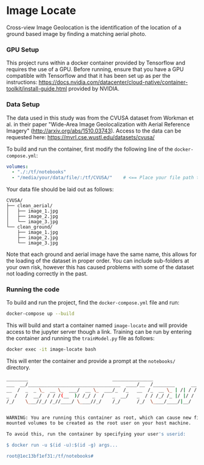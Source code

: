 # Image Locate
Cross-view Image Geolocation is the identification of the location of a ground based image by finding a matching aerial 
photo.

### GPU Setup
This project runs within a docker container provided by Tensorflow and requires the use of a GPU.  Before running, 
ensure that you have a GPU compatible with Tensorflow and that it has been set up as per the instructions:
https://docs.nvidia.com/datacenter/cloud-native/container-toolkit/install-guide.html provided by NVIDIA.

### Data Setup
The data used in this study was from the CVUSA dataset from Workman et al. in their paper "Wide-Area Image 
Geolocalization with Aerial Reference Imagery" (http://arxiv.org/abs/1510.03743).  Access to the data can be requested
here: https://mvrl.cse.wustl.edu/datasets/cvusa/ 

To build and run the container, first modify the following line of the `docker-compose.yml`:
```yaml
volumes:
  - "./:/tf/notebooks"
  - "/media/your/data/file/:/tf/CVUSA/"    # <== Place your file path to your data here
```    
Your data file should be laid out as follows:
```
CVUSA/
├── clean_aerial/
│   ├── image_1.jpg
│   ├── image_2.jpg
│   └── image_3.jpg
└── clean_ground/
    ├── image_1.jpg
    ├── image_2.jpg
    └── image_3.jpg
```
Note that each ground and aerial image have the same name, this allows for the loading of the dataset in proper order. 
You can include sub-folders at your own risk, however this has caused problems with some of the dataset not loading 
correctly in the past.

### Running the code
To build and run the project, find the `docker-compose.yml` file and run:
```bash
docker-compose up --build
```
This will build and start a container named `image-locate` and will provide access to the jupyter server though a link.
Training can be run by entering the container and running the `trainModel.py` file as follows:

```bash
docker exec -it image-locate bash
```
This will enter the container and provide a prompt at the `notebooks/` directory.
```bash
________                               _______________
___  __/__________________________________  ____/__  /________      __
__  /  _  _ \_  __ \_  ___/  __ \_  ___/_  /_   __  /_  __ \_ | /| / /
_  /   /  __/  / / /(__  )/ /_/ /  /   _  __/   _  / / /_/ /_ |/ |/ /
/_/    \___//_/ /_//____/ \____//_/    /_/      /_/  \____/____/|__/


WARNING: You are running this container as root, which can cause new files in
mounted volumes to be created as the root user on your host machine.

To avoid this, run the container by specifying your user's userid:

$ docker run -u $(id -u):$(id -g) args...

root@1ec13bf1ef31:/tf/notebooks# 
```
